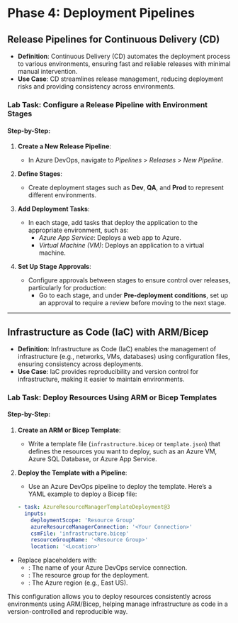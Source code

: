 # Phase 4: Deployment Pipelines

## Release Pipelines for Continuous Delivery (CD)

- **Definition**: Continuous Delivery (CD) automates the deployment process to various environments, ensuring fast and reliable releases with minimal manual intervention.
- **Use Case**: CD streamlines release management, reducing deployment risks and providing consistency across environments.

### Lab Task: Configure a Release Pipeline with Environment Stages

#### Step-by-Step:

1. **Create a New Release Pipeline**:
   - In Azure DevOps, navigate to *Pipelines* > *Releases* > *New Pipeline*.

2. **Define Stages**:
   - Create deployment stages such as **Dev**, **QA**, and **Prod** to represent different environments.

3. **Add Deployment Tasks**:
   - In each stage, add tasks that deploy the application to the appropriate environment, such as:
     - *Azure App Service*: Deploys a web app to Azure.
     - *Virtual Machine (VM)*: Deploys an application to a virtual machine.
   
4. **Set Up Stage Approvals**:
   - Configure approvals between stages to ensure control over releases, particularly for production:
     - Go to each stage, and under **Pre-deployment conditions**, set up an approval to require a review before moving to the next stage.

---

## Infrastructure as Code (IaC) with ARM/Bicep

- **Definition**: Infrastructure as Code (IaC) enables the management of infrastructure (e.g., networks, VMs, databases) using configuration files, ensuring consistency across deployments.
- **Use Case**: IaC provides reproducibility and version control for infrastructure, making it easier to maintain environments.

### Lab Task: Deploy Resources Using ARM or Bicep Templates

#### Step-by-Step:

1. **Create an ARM or Bicep Template**:
   - Write a template file (`infrastructure.bicep` or `template.json`) that defines the resources you want to deploy, such as an Azure VM, Azure SQL Database, or Azure App Service.

2. **Deploy the Template with a Pipeline**:
   - Use an Azure DevOps pipeline to deploy the template. Here’s a YAML example to deploy a Bicep file:

   ```yaml
   - task: AzureResourceManagerTemplateDeployment@3
     inputs:
       deploymentScope: 'Resource Group'
       azureResourceManagerConnection: '<Your Connection>'
       csmFile: 'infrastructure.bicep'
       resourceGroupName: '<Resource Group>'
       location: '<Location>'
    ```
- Replace placeholders with:
    - <Your Connection>: The name of your Azure DevOps service connection.
    - <Resource Group>: The resource group for the deployment.
    - <Location>: The Azure region (e.g., East US).

This configuration allows you to deploy resources consistently across environments using ARM/Bicep, helping manage infrastructure as code in a version-controlled and reproducible way.
